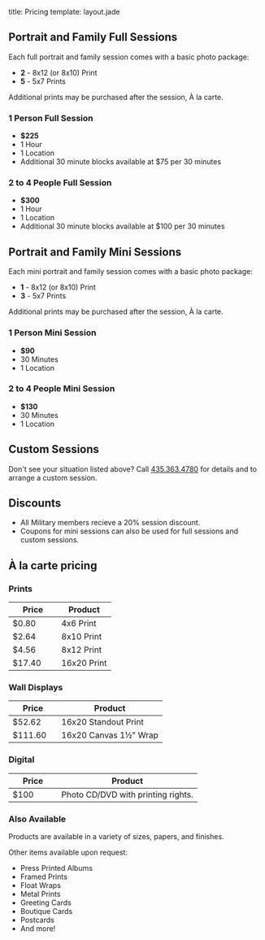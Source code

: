title: Pricing
template: layout.jade

## Portrait and Family Full Sessions

Each full portrait and family session comes with a basic photo package:

  * **2** - 8x12 (or 8x10) Print
  * **5** - 5x7 Prints

Additional prints may be purchased after the session, À la carte.

### 1 Person Full Session

  * **$225**
  * 1 Hour
  * 1 Location
  * Additional 30 minute blocks available at $75 per 30 minutes

### 2 to 4 People Full Session

  * **$300**
  * 1 Hour
  * 1 Location
  * Additional 30 minute blocks available at $100 per 30 minutes

## Portrait and Family Mini Sessions

Each mini portrait and family session comes with a basic photo package:

  * **1** - 8x12 (or 8x10) Print
  * **3** - 5x7 Prints

Additional prints may be purchased after the session, À la carte.

### 1 Person Mini Session

  * **$90**
  * 30 Minutes
  * 1 Location

### 2 to 4 People Mini Session

  * **$130**
  * 30 Minutes
  * 1 Location

## Custom Sessions

Don't see your situation listed above? Call [435.363.4780][tel] for details and to arrange a custom session.

## Discounts

  * All Military members recieve a 20% session discount.
  * Coupons for mini sessions can also be used for full sessions and custom sessions.

## À la carte pricing

### Prints

<table>
	<thead>
		<tr>
			<th style="width: 5em;">Price</th>
			<th>Product</th>
		</tr>
	</thead>
	<tbody>
		<tr>
			<td>$0.80</td>
			<td>4x6 Print</td>
		</tr>
		<tr>
			<td>$2.64</td>
			<td>8x10 Print</td>
		</tr>
		<tr>
			<td>$4.56</td>
			<td>8x12 Print</td>
		</tr>
		<tr>
			<td>$17.40</td>
			<td>16x20 Print</td>
		</tr>
	</tbody>
</table>

### Wall Displays

<table>
	<thead>
		<tr>
			<th style="width: 5em;">Price</th>
			<th>Product</th>
		</tr>
	</thead>
	<tbody>
		<tr>
			<td>$52.62</td>
			<td>16x20 Standout Print</td>
		</tr>
		<tr>
			<td>$111.60</td>
			<td>16x20 Canvas 1&frac12;"  Wrap</td>
		</tr>
	</tbody>
</table>

### Digital

<table>
	<thead>
		<tr>
			<th style="width: 5em;">Price</th>
			<th>Product</th>
		</tr>
	</thead>
	<tbody>
		<tr>
			<td>$100</td>
			<td>Photo CD/DVD with printing rights.</td>
		</tr>
	</tbody>
</table>

### Also Available

Products are available in a variety of sizes, papers, and finishes.

Other items available upon request:

  * Press Printed Albums
  * Framed Prints
  * Float Wraps
  * Metal Prints
  * Greeting Cards
  * Boutique Cards
  * Postcards
  * And more!

[tel]: tel:+14353634780
